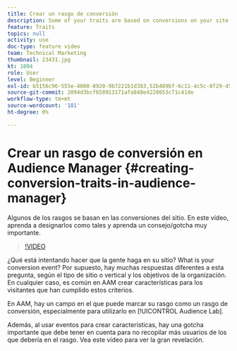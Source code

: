 ```yaml
---
title: Crear un rasgo de conversión
description: Some of your traits are based on conversions on your site. In this video, learn how to designate them as such, and learn a very important tip/gotcha.
feature: Traits
topics: null
activity: use
doc-type: feature video
team: Technical Marketing
thumbnail: 23431.jpg
kt: 1804
role: User
level: Beginner
exl-id: b5156c96-555e-4608-8920-9b7221b1d383,52b489bf-6c11-4c5c-8f29-4513a167f7b8
source-git-commit: 2094d3bcf658913171afa848e4228653c71c41de
workflow-type: tm+mt
source-wordcount: '181'
ht-degree: 0%

---
```


# Crear un rasgo de conversión en Audience Manager {#creating-conversion-traits-in-audience-manager}

Algunos de los rasgos se basan en las conversiones del sitio. En este vídeo, aprenda a designarlos como tales y aprenda un consejo/gotcha muy importante.

>[!VIDEO](https://video.tv.adobe.com/v/23431/?quality=12)

¿Qué está intentando hacer que la gente haga en su sitio? What is your conversion event? Por supuesto, hay muchas respuestas diferentes a esta pregunta, según el tipo de sitio o vertical y los objetivos de la organización. En cualquier caso, es común en AAM crear características para los visitantes que han cumplido estos criterios.

En AAM, hay un campo en el que puede marcar su rasgo como un rasgo de conversión, especialmente para utilizarlo en [!UICONTROL Audience Lab].

Además, al usar eventos para crear características, hay una gotcha importante que debe tener en cuenta para no recopilar más usuarios de los que debería en el rasgo. Vea este vídeo para ver la gran revelación.
